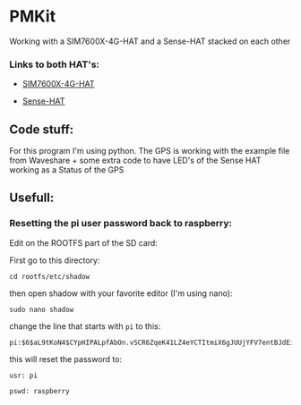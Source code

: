 # PMKit

Working with a SIM7600X-4G-HAT and a Sense-HAT stacked on each other

### Links to both HAT's:

* [SIM7600X-4G-HAT](https://www.waveshare.com/wiki/SIM7600E-H_4G_HAT)

* [Sense-HAT](https://www.raspberrypi.com/products/sense-hat/)


## Code stuff:

For this program I'm using python. The GPS is working with the example file from Waveshare + some extra code to have LED's of the Sense HAT working as a Status of the GPS


## Usefull:

### Resetting the pi user password back to raspberry:

Edit on the ROOTFS part of the SD card:

First go to this directory:
```
cd rootfs/etc/shadow
```
then open shadow with your favorite editor (I'm using nano):
```
sudo nano shadow
```

change the line that starts with `pi` to this:

```
pi:$6$aL9tKoN4$CYpHIPALpfAbOn.vSCR6ZqeK41LZ4eYCTItmiX6gJUUjYFV7entBJdEiX7f5geL.FNZzJ1EArLeneCyaN.ahx/:16878:0:99999:7:::
```

this will reset the password to: 
```
usr: pi
```
```
pswd: raspberry
```
